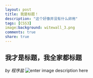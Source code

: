```yaml
---
layout: post
title: 我是标题！
description: "这个好像并没有什么卵用"
tags: [CSS3]
image:background: witewall_3.png
comments: true
share: true
---
```

## 我才是标题，我全家都标题 ##
*by 程序盐*
![enter image description here](http://ww1.sinaimg.cn/mw690/454e8231jw1f1d5bqcuw9j20ku3nih3v.jpg)